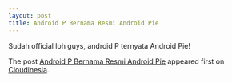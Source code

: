 ```yaml
---
layout: post
title: Android P Bernama Resmi Android Pie
---
```


<p>Sudah official loh guys, android P ternyata Android Pie!</p>
<p>The post <a rel="nofollow" href="https://cloudinesia.com/android-p-bernama-resmi-android-pie/">Android P Bernama Resmi Android Pie</a> appeared first on <a rel="nofollow" href="https://cloudinesia.com">Cloudinesia</a>.</p>
